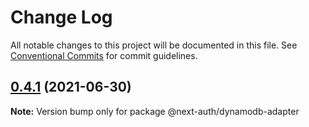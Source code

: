 # Change Log

All notable changes to this project will be documented in this file.
See [Conventional Commits](https://conventionalcommits.org) for commit guidelines.

## [0.4.1](https://github.com/nextauthjs/adapters/compare/@next-auth/dynamodb-adapter@0.4.0...@next-auth/dynamodb-adapter@0.4.1) (2021-06-30)

**Note:** Version bump only for package @next-auth/dynamodb-adapter
